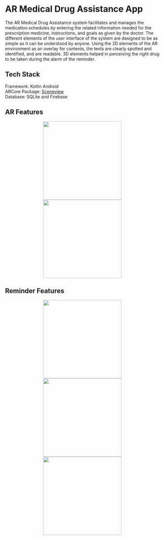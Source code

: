 # AR Medical Drug Assistance App

The AR Medical Drug Assistance system facilitates and manages the medication schedules by entering the related information needed for the prescription medicine, instructions, and goals as given by the doctor. The different elements of the user interface of the system are designed to be as simple as it can be understood by anyone. Using the 2D elements of the AR environment as an overlay for contents, the texts are clearly spotted and identified, and are readable. 3D elements helped in perceiving the right drug to be taken during the alarm of the reminder.

## Tech Stack
Framework: Kotlin Android\
ARCore Package: [Sceneview](https://github.com/SceneView/sceneview-android)\
Database: SQLite and Firebase

## AR Features

<p align="center" width="100%">
  <img src="https://user-images.githubusercontent.com/80081180/177371074-f5bfa9b2-dded-4171-8b6c-e779131661b0.jpg" width="256"/>
  <img src="https://user-images.githubusercontent.com/80081180/177371035-475cc41e-e1ba-41d0-b4b1-743025710c4a.jpg" width="256"/>
</p>

## Reminder Features

<p align="center" width="100%">
  <img src="https://user-images.githubusercontent.com/80081180/177371513-17e8578b-9cc1-41a4-a27e-c3db0106375c.jpg" width="256"/>
  <img src="https://user-images.githubusercontent.com/80081180/177371729-74c11208-756f-414f-8903-791347b9d8de.jpg" width="256"/>
  <img src="https://user-images.githubusercontent.com/80081180/177371746-aa6009e4-bded-42a4-865d-89c95c4bc0a9.jpg" width="256"/>
</p>
